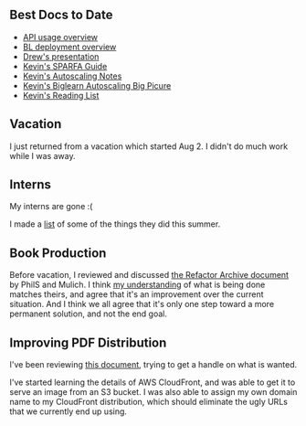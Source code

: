 ## Best Docs to Date
- [API usage overview](https://github.com/openstax/napkin-notes/blob/master/kevin/160921_biglearnApis/api_usage.md)
- [BL deployment overview](https://github.com/openstax/napkin-notes/blob/master/kevin/BiglearnArchitectureDeployment.pdf)
- [Drew's presentation](https://docs.google.com/presentation/d/1qoPqBLD4XqOsIfcM6aJH7IaDQRsxxuA6QBLy4GIZy7w/edit#slide=id.p)
- [Kevin's SPARFA Guide](https://github.com/openstax/sparfa-sandbox/blob/master/klb_sparfa_guide/sparfa_guide.pdf)
- [Kevin's Autoscaling Notes](https://docs.google.com/document/d/1bmn2xYBURE90fiZrdNG5CN28vEBCPJbKukDTbUqntZ4/edit)
- [Kevin's Biglearn Autoscaling Big Picure](https://docs.google.com/document/d/1JGcHIzmHDaDFlQvznzYgsWHuXBRis9qvtwF6pwaYVfQ/edit)
- [Kevin's Reading List](https://github.com/openstax/napkin-notes/blob/master/kevin/summaries/reading_list.md)

## Vacation

I just returned from a vacation
which started Aug 2.
I didn't do much work while I was away.

## Interns

My interns are gone :(

I made a
[list](https://docs.google.com/document/d/17vS60Y5hfRKI6l7dNHc66gSdrYZ6vyfsjbwqEGNAoNg/edit#heading=h.jq8jejc4d8ql)
of some of the things they did this summer.

## Book Production

Before vacation,
I reviewed and discussed
[the Refactor Archive document](https://docs.google.com/document/d/1YDVkJv9xXKk3NGAk_hOb1Q9nwIcu8Ml_xqQefwgbNrg/edit#heading=h.ezxqnb89oz9v)
by PhilS and Mulich.
I think 
[my understanding](https://docs.google.com/document/d/1YDVkJv9xXKk3NGAk_hOb1Q9nwIcu8Ml_xqQefwgbNrg/edit#heading=h.aexq816r0rxc)
of what is being done matches theirs,
and agree that it's an improvement over the current situation.
And I think we all agree that it's only one step
toward a more permanent solution,
and not the end goal.

## Improving PDF Distribution

I've been reviewing
[this document](https://docs.google.com/document/d/1mjsClBdkrctdA7KErWtxQEDMoRiQ7v4kQMdqj-4VdYQ/edit?ts=5d547d8a),
trying to get a handle on what is wanted.

I've started learning the details of AWS CloudFront,
and was able to get it to serve an image from an S3 bucket.
I was also able to assign my own domain name
to my CloudFront distribution,
which should eliminate the ugly URLs
that we currently end up using.
